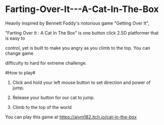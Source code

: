 # Farting-Over-It---A-Cat-In-The-Box
Heavily inspired by Bennett Foddy's notorious game "Getting Over It",

"Farting Over It : A Cat In The Box" is one button click 2.5D platformer that is easy to 

control, yet is built to make you angry as you climb to the top. You can change game 

difficulty to hard for extreme challenge.



#How to play#

1. Click and hold your left mouse button to set direction and power of jump.

2. Release your button for our cat to jump.

3. Climb to the top of the world 

You can play this game at https://aiym182.itch.io/cat-in-the-box 
